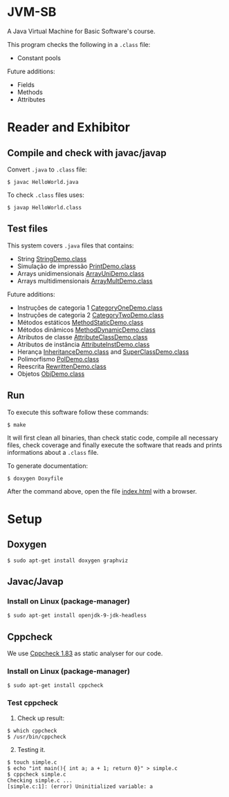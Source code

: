 # JVM-SB

A Java Virtual Machine for Basic Software's course.

This program checks the following in a ``.class`` file:
- Constant pools

Future additions:
- Fields
- Methods
- Attributes

# Reader and Exhibitor

## Compile and check with javac/javap

Convert ``.java`` to ``.class`` file:

```
$ javac HelloWorld.java
```

To check ``.class`` files uses:

```
$ javap HelloWorld.class
```

## Test files

This system covers ``.java`` files that contains:
- String [StringDemo.class](test/StringDemo.class)
- Simulação de impressão [PrintDemo.class](test/PrintDemo.class)
- Arrays unidimensionais [ArrayUniDemo.class](test/ArrayUniDemo.class)
- Arrays multidimensionais [ArrayMultDemo.class](test/ArrayMultDemo.class)

Future additions:
- Instruções de categoria 1 [CategoryOneDemo.class](test/CategoryOneDemo.class)
- Instruções de categoria 2 [CategoryTwoDemo.class](test/CategoryTwoDemo.class)
- Métodos estáticos [MethodStaticDemo.class](test/MethodStaticDemo.class)
- Métodos dinâmicos [MethodDynamicDemo.class](test/MethodDynamicDemo.class)
- Atributos de classe [AttributeClassDemo.class](test/AttributeClassDemo.class)
- Atributos de instância [AttributeInstDemo.class](test/AttributeInstDemo.class)
- Herança [InheritanceDemo.class](test/InheritanceDemo.class) and
  [SuperClassDemo.class](test/SuperClassDemo.class)
- Polimorfismo [PolDemo.class](test/PolDemo.class)
- Reescrita [RewrittenDemo.class](test/RewrittenDemo.class)
- Objetos [ObjDemo.class](test/ObjDemo.class)


## Run

To execute this software follow these commands:

```
$ make
```

It will first clean all binaries, than check static code, compile all necessary
files, check coverage and finally execute the software that reads and prints
informations about a ``.class`` file.

To generate documentation:

```
$ doxygen Doxyfile
```

After the command above, open the file [index.html](html/index.html) with a
browser.

# Setup

## Doxygen

```
$ sudo apt-get install doxygen graphviz
```

## Javac/Javap

### Install on Linux (package-manager)

```
$ sudo apt-get install openjdk-9-jdk-headless
```

## Cppcheck

We use [Cppcheck 1.83](http://cppcheck.sourceforge.net/) as static analyser for our code.

### Install on Linux (package-manager)

```
$ sudo apt-get install cppcheck
```

### Test cppcheck

1. Check up result:
```
$ which cppcheck
$ /usr/bin/cppcheck
```
2. Testing it.
```
$ touch simple.c
$ echo "int main(){ int a; a + 1; return 0}" > simple.c
$ cppcheck simple.c
Checking simple.c ...
[simple.c:1]: (error) Uninitialized variable: a
```
